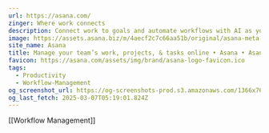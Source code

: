 ```yaml
---
url: https://asana.com/
zinger: Where work connects
description: Connect work to goals and automate workflows with AI as your teammate.
image: https://assets.asana.biz/m/4aecf2c7c66aa51b/original/asana-meta-coral-1x.png
site_name: Asana
title: Manage your team’s work, projects, & tasks online • Asana • Asana
favicon: https://asana.com/assets/img/brand/asana-logo-favicon.ico
tags:
  - Productivity
  - Workflow-Management
og_screenshot_url: https://og-screenshots-prod.s3.amazonaws.com/1366x768/80/false/e5b40c7fcd19cfe504e457d139bc52af155b4cb5d39853147e654dd8cfe77aac.jpeg
og_last_fetch: 2025-03-07T05:19:01.824Z
---
```

[[Workflow Management]]

